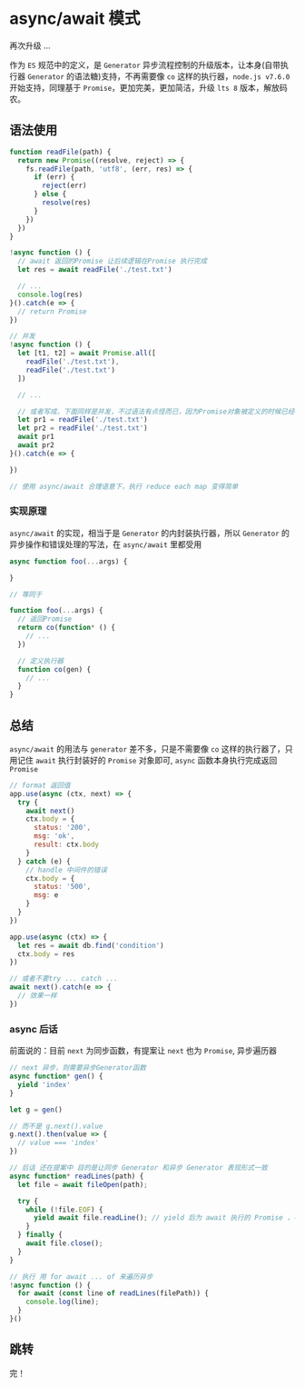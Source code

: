 # async/await 模式

再次升级 ...

作为 `ES` 规范中的定义，是 `Generator` 异步流程控制的升级版本，让本身(自带执行器 `Generator` 的语法糖)支持，不再需要像 `co` 这样的执行器，`node.js v7.6.0` 开始支持，同理基于 `Promise`，更加完美，更加简洁，升级 `lts 8` 版本，解放码农。

## 语法使用

```js
function readFile(path) {
  return new Promise((resolve, reject) => {
    fs.readFile(path, 'utf8', (err, res) => {
      if (err) {
        reject(err)
      } else {
        resolve(res)
      }
    })
  })
}

!async function () {
  // await 返回的Promise 让后续逻辑在Promise 执行完成
  let res = await readFile('./test.txt')

  // ...
  console.log(res)
}().catch(e => {
  // return Promise
})

// 并发
!async function () {
  let [t1, t2] = await Promise.all([
    readFile('./test.txt'),
    readFile('./test.txt')
  ])

  // ...

  // 或者写成，下面同样是并发，不过语法有点怪而已，因为Promise对象被定义的时候已经被执行了
  let pr1 = readFile('./test.txt')
  let pr2 = readFile('./test.txt')
  await pr1
  await pr2
}().catch(e => {

})

// 使用 async/await 合理语意下，执行 reduce each map 变得简单
```

### 实现原理

`async/await` 的实现，相当于是 `Generator` 的内封装执行器，所以 `Generator` 的异步操作和错误处理的写法，在 `async/await` 里都受用

```js
async function foo(...args) {

}

// 等同于

function foo(...args) {
  // 返回Promise
  return co(function* () {
    // ...
  })

  // 定义执行器
  function co(gen) {
    // ...
  }
}
```

## 总结

`async/await` 的用法与 `generator` 差不多，只是不需要像 `co` 这样的执行器了，只用记住 `await` 执行封装好的 `Promise` 对象即可, `async` 函数本身执行完成返回 `Promise`

```js
// format 返回值
app.use(async (ctx, next) => {
  try {
    await next()
    ctx.body = {
      status: '200',
      msg: 'ok',
      result: ctx.body
    }
  } catch (e) {
    // handle 中间件的错误
    ctx.body = {
      status: '500',
      msg: e
    }
  }
})

app.use(async (ctx) => {
  let res = await db.find('condition')
  ctx.body = res
})

// 或者不要try ... catch ...
await next().catch(e => {
  // 效果一样
})
```

### async 后话

前面说的：目前 `next` 为同步函数，有提案让 `next` 也为 `Promise`, 异步遍历器

```js
// next 异步，则需要异步Generator函数
async function* gen() {
  yield 'index'
}

let g = gen()

// 而不是 g.next().value
g.next().then(value => {
  // value === 'index'
})

// 后话 还在提案中 目的是让同步 Generator 和异步 Generator 表现形式一致
async function* readLines(path) {
  let file = await fileOpen(path);

  try {
    while (!file.EOF) {
      yield await file.readLine(); // yield 后为 await 执行的 Promise ，不再需要手动封装Promise
    }
  } finally {
    await file.close();
  }
}

// 执行 用 for await ... of 来遍历异步
!async function () {
  for await (const line of readLines(filePath)) {
    console.log(line);
  }
}()
```

## 跳转

完！



